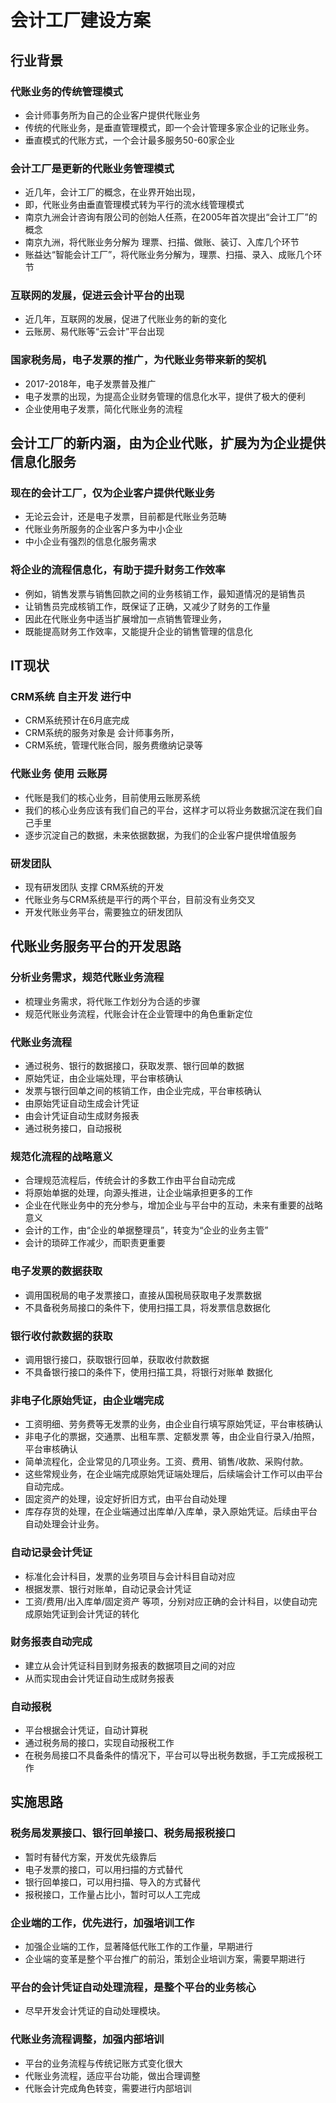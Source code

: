 # 会计工厂建设方案

## 行业背景

### 代账业务的传统管理模式
* 会计师事务所为自己的企业客户提供代账业务
* 传统的代账业务，是垂直管理模式，即一个会计管理多家企业的记账业务。
* 垂直模式的代账方式，一个会计最多服务50-60家企业

### 会计工厂是更新的代账业务管理模式
* 近几年，会计工厂的概念，在业界开始出现，
* 即，代账业务由垂直管理模式转为平行的流水线管理模式
* 南京九洲会计咨询有限公司的创始人任燕，在2005年首次提出“会计工厂”的概念
* 南京九洲，将代账业务分解为 理票、扫描、做账、装订、入库几个环节
* 账益达“智能会计工厂”，将代账业务分解为，理票、扫描、录入、成账几个环节

### 互联网的发展，促进云会计平台的出现
* 近几年，互联网的发展，促进了代账业务的新的变化
* 云账房、易代账等“云会计”平台出现

### 国家税务局，电子发票的推广，为代账业务带来新的契机
* 2017-2018年，电子发票普及推广
* 电子发票的出现，为提高企业财务管理的信息化水平，提供了极大的便利
* 企业使用电子发票，简化代账业务的流程

## 会计工厂的新内涵，由为企业代账，扩展为为企业提供信息化服务

### 现在的会计工厂，仅为企业客户提供代账业务
* 无论云会计，还是电子发票，目前都是代账业务范畴
* 代账业务所服务的企业客户多为中小企业
* 中小企业有强烈的信息化服务需求

### 将企业的流程信息化，有助于提升财务工作效率
* 例如，销售发票与销售回款之间的业务核销工作，最知道情况的是销售员
* 让销售员完成核销工作，既保证了正确，又减少了财务的工作量
* 因此在代账业务中适当扩展增加一点销售管理业务，
* 既能提高财务工作效率，又能提升企业的销售管理的信息化

## IT现状

### CRM系统 自主开发 进行中
* CRM系统预计在6月底完成
* CRM系统的服务对象是 会计师事务所，
* CRM系统，管理代账合同，服务费缴纳记录等

### 代账业务 使用 云账房
* 代账是我们的核心业务，目前使用云账房系统
* 我们的核心业务应该有我们自己的平台，这样才可以将业务数据沉淀在我们自己手里
* 逐步沉淀自己的数据，未来依据数据，为我们的企业客户提供增值服务

### 研发团队
* 现有研发团队 支撑 CRM系统的开发
* 代账业务与CRM系统是平行的两个平台，目前没有业务交叉
* 开发代账业务平台，需要独立的研发团队

## 代账业务服务平台的开发思路
### 分析业务需求，规范代账业务流程
* 梳理业务需求，将代账工作划分为合适的步骤
* 规范代账业务流程，代账会计在企业管理中的角色重新定位

### 代账业务流程
* 通过税务、银行的数据接口，获取发票、银行回单的数据
* 原始凭证，由企业端处理，平台审核确认
* 发票与银行回单之间的核销工作，由企业完成，平台审核确认
* 由原始凭证自动生成会计凭证
* 由会计凭证自动生成财务报表
* 通过税务接口，自动报税

### 规范化流程的战略意义
* 合理规范流程后，传统会计的多数工作由平台自动完成
* 将原始单据的处理，向源头推进，让企业端承担更多的工作
* 企业在代账业务中的充分参与，增加企业与平台中的互动，未来有重要的战略意义
* 会计的工作，由“企业的单据整理员”，转变为“企业的业务主管”
* 会计的琐碎工作减少，而职责更重要

### 电子发票的数据获取
* 调用国税局的电子发票接口，直接从国税局获取电子发票数据
* 不具备税务局接口的条件下，使用扫描工具，将发票信息数据化

### 银行收付款数据的获取
* 调用银行接口，获取银行回单，获取收付款数据
* 不具备银行接口的条件下，使用扫描工具，将银行对账单 数据化

### 非电子化原始凭证，由企业端完成
* 工资明细、劳务费等无发票的业务，由企业自行填写原始凭证，平台审核确认
* 非电子化的票据，交通票、出租车票、定额发票 等，由企业自行录入/拍照，平台审核确认
* 简单流程化，企业常见的几项业务。工资、费用、销售/收款、采购付款。
* 这些常规业务，在企业端完成原始凭证端处理后，后续端会计工作可以由平台自动完成。
* 固定资产的处理，设定好折旧方式，由平台自动处理
* 库存存货的处理，在企业端通过出库单/入库单，录入原始凭证。后续由平台自动处理会计业务。

### 自动记录会计凭证
* 标准化会计科目，发票的业务项目与会计科目自动对应
* 根据发票、银行对账单，自动记录会计凭证
* 工资/费用/出入库单/固定资产 等项，分别对应正确的会计科目，以使自动完成原始凭证到会计凭证的转化

### 财务报表自动完成
* 建立从会计凭证科目到财务报表的数据项目之间的对应
* 从而实现由会计凭证自动生成财务报表

### 自动报税
* 平台根据会计凭证，自动计算税
* 通过税务局的接口，实现自动报税工作
* 在税务局接口不具备条件的情况下，平台可以导出税务数据，手工完成报税工作

## 实施思路

### 税务局发票接口、银行回单接口、税务局报税接口
* 暂时有替代方案，开发优先级靠后
* 电子发票的接口，可以用扫描的方式替代
* 银行回单接口，可以用扫描、导入的方式替代
* 报税接口，工作量占比小，暂时可以人工完成

### 企业端的工作，优先进行，加强培训工作
* 加强企业端的工作，显著降低代账工作的工作量，早期进行
* 企业端的变革是整个平台推广的前沿，策划企业培训方案，需要早期进行

### 平台的会计凭证自动处理流程，是整个平台的业务核心
* 尽早开发会计凭证的自动处理模块。

### 代账业务流程调整，加强内部培训
* 平台的业务流程与传统记账方式变化很大
* 代账业务流程，适应平台功能，做出合理调整
* 代账会计完成角色转变，需要进行内部培训









 

